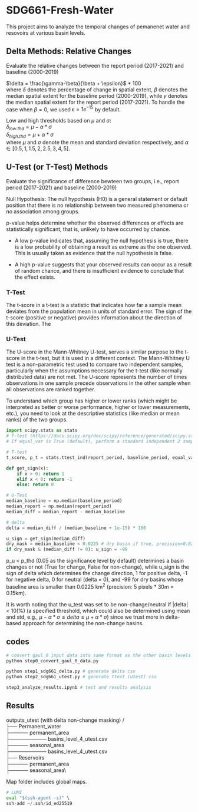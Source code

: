 # SDG661-Fresh-Water
This project aims to analyze the temporal changes of pemanenet water and resovoirs at various basin levels.

## Delta Methods: Relative Changes 
Evaluate the relative changes between the report period (2017-2021) and baseline (2000-2019) 

$\delta = \frac{\gamma-\beta}{\beta + \epsilon}$ * 100 \
where $\delta$ denotes the percentage of change in spatial extent, $\beta$ denotes the median spatial extent for the baseline period (2000-2019), while $\gamma$ denotes the median spatial extent for the report period (2017-2021). 
To handle the case when $\beta = 0$, we used $\epsilon = 1e^{-15}$ by default.

Low and high thresholds based on $\mu$ and $\sigma$: \
$\delta_{low.thd} = \mu - \alpha * \sigma$ \
$\delta_{high.thd} = \mu + \alpha * \sigma$ \
where $\mu$ and $\sigma$ denote the mean and standard deviation respectively, and $\alpha \in [0.5, 1, 1.5, 2, 2.5, 3, 4, 5]$.

## U-Test (or T-Test) Methods
Evaluate the significance of difference bewteen two groups, i.e., report period (2017-2021) and baseline (2000-2019)

Null Hypothesis: The null hypothesis (H0) is a general statement or default position that there is no relationship between two measured phenomena or no association among groups. 

p-value helps determine whether the observed differences or effects are statistically significant, that is, unlikely to have occurred by chance.

- A low p-value indicates that, assuming the null hypothesis is true, there is a low probability of obtaining a result as extreme as the one observed. This is usually taken as evidence that the null hypothesis is false. 

- A high p-value suggests that your observed results can occur as a result of random chance, and there is insufficient evidence to conclude that the effect exists.

### T-Test
The t-score in a t-test is a statistic that indicates how far a sample mean deviates from the population mean in units of standard error. The sign of the t-score (positive or negative) provides information about the direction of this deviation. The 

### U-Test
The U-score in the Mann-Whitney U-test, serves a similar purpose to the t-score in the t-test, but it is used in a different context. The Mann-Whitney U test is a non-parametric test used to compare two independent samples, particularly when the assumptions necessary for the t-test (like normally distributed data) are not met. The U-score represents the number of times observations in one sample precede observations in the other sample when all observations are ranked together.

To understand which group has higher or lower ranks (which might be interpreted as better or worse performance, higher or lower measurements, etc.), you need to look at the descriptive statistics (like median or mean ranks) of the two groups.

```python 
import scipy.stats as stats
# T-test (https://docs.scipy.org/doc/scipy/reference/generated/scipy.stats.ttest_ind.html)
# If equal_var is True (default), perform a standard independent 2 sample test that assumes equal population variances. If False, perform Welch’s t-test, which does not assume equal population variance .

# T-test
t_score, p_t = stats.ttest_ind(report_period, baseline_period, equal_var=False)

def get_sign(x):
    if x > 0: return 1
    elif x < 0: return -1
    else: return 0

# U-Test
median_baseline = np.median(baseline_period)
median_report = np.median(report_period)
median_diff = median_report - median_baseline

# delta
delta = median_diff / (median_baseline + 1e-15) * 100

u_sign = get_sign(median_diff)
dry_mask = median_baseline < 0.0225 # dry basin if true, precision=0.0225
if dry_mask & (median_diff != 0): u_sign = -99
```

p_u < p_thd (0.05 as the significance level by default) determines a basin changes or not (True for change, False for non-change), while u_sign is the sign of delta which determines the change direction, 1 for positive delta, -1 for negative delta, 0 for neutral (delta = 0), and -99 for dry basins whose baseline area is smaller than 0.0225 km$^2$ (precision: 5 pixels * 30m = 0.15km).

It is worth noting that the u_test was set to be non-change/neutral if |delta| < 10(%) (a specified threshold, which could also be determined using mean and std, e.g., $\mu - \alpha * \sigma \leq delta \leq \mu + \alpha * \sigma$) since we trust more in delta-based approach for determining the non-change basins.

## codes
```python 
# convert gaul_0 input data into same format as the other basin levels (3-8).
python step0_convert_gaul_0_data.py 

python step1_sdg661_delta.py # generate delta csv
python step2_sdg661_utest.py # generate ttest (utest) csv

step3_analyze_results.ipynb # test and results analysis
```



## Results

outputs_utest (with delta non-change masking) / \
├── Permanent_water \
├───── permanent_area\
├────────── basins_level_4_utest.csv\
├───── seasonal_area\
├────────── basins_level_4_utest.csv\
├── Reservoirs\
├───── permanent_area\
├───── seasonal_area\

Map folder includes global maps.



```python 
# LUMI
eval "$(ssh-agent -s)" \
ssh-add ~/.ssh/id_ed25519
```